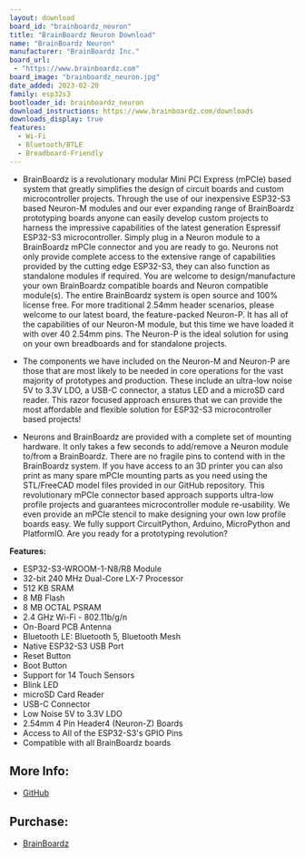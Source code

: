 ```yaml
---
layout: download
board_id: "brainboardz_neuron"
title: "BrainBoardz Neuron Download"
name: "BrainBoardz Neuron"
manufacturer: "BrainBoardz Inc."
board_url:
 - "https://www.brainboardz.com"
board_image: "brainboardz_neuron.jpg"
date_added: 2023-02-20
family: esp32s3
bootloader_id: brainboardz_neuron
download_instructions: https://www.brainboardz.com/downloads
downloads_display: true
features:
  - Wi-Fi
  - Bluetooth/BTLE
  - Breadboard-Friendly
---
```


- BrainBoardz is a revolutionary modular Mini PCI Express (mPCIe) based system that greatly simplifies the design of circuit boards and custom microcontroller projects. Through the use of our inexpensive ESP32-S3 based Neuron-M modules and our ever expanding range of BrainBoardz prototyping boards anyone can easily develop custom projects to harness the impressive capabilities of the latest generation Espressif ESP32-S3 microcontroller. Simply plug in a Neuron module to a BrainBoardz mPCIe connector and you are ready to go. Neurons not only provide complete access to the extensive range of capabilities provided by the cutting edge ESP32-S3, they can also function as standalone modules if required. You are welcome to design/manufacture your own BrainBoardz compatible boards and Neuron compatible module(s). The entire BrainBoardz system is open source and 100% license free. For more traditional 2.54mm header scenarios, please welcome to our latest board, the feature-packed Neuron-P. It has all of the capabilities of our Neuron-M module, but this time we have loaded it with over 40 2.54mm pins. The Neuron-P is the ideal solution for using on your own breadboards and for standalone projects.

- The components we have included on the Neuron-M and Neuron-P are those that are most likely to be needed in core operations for the vast majority of prototypes and production. These include an ultra-low noise 5V to 3.3V LDO, a USB-C connector, a status LED and a microSD card reader. This razor focused approach ensures that we can provide the most affordable and flexible solution for ESP32-S3 microcontroller based projects!

- Neurons and BrainBoardz are provided with a complete set of mounting hardware. It only takes a few seconds to add/remove a Neuron module to/from a BrainBoardz. There are no fragile pins to contend with in the BrainBoardz system. If you have access to an 3D printer you can also print as many spare mPCIe mounting parts as you need using the STL/FreeCAD model files provided in our GitHub repository. This revolutionary mPCIe connector based approach supports ultra-low profile projects and guarantees microcontroller module re-usability.  We even provide an mPCIe stencil to make designing your own low profile boards easy. We fully support CircuitPython, Arduino, MicroPython and PlatformIO. Are you ready for a prototyping revolution?

**Features:**

 - ESP32-S3-WROOM-1-N8/R8 Module
 - 32-bit 240 MHz Dual-Core LX-7 Processor
 - 512 KB SRAM
 - 8 MB Flash
 - 8 MB OCTAL PSRAM
 - 2.4 GHz Wi-Fi - 802.11b/g/n
 - On-Board PCB Antenna
 - Bluetooth LE: Bluetooth 5, Bluetooth Mesh
 - Native ESP32-S3 USB Port
 - Reset Button
 - Boot Button
 - Support for 14 Touch Sensors
 - Blink LED
 - microSD Card Reader
 - USB-C Connector
 - Low Noise 5V to 3.3V LDO
 - 2.54mm 4 Pin Header4 (Neuron-Z) Boards
 - Access to All of the ESP32-S3's GPIO Pins
 - Compatible with all BrainBoardz boards

## More Info:
* [GitHub](https://github.com/BrainBoardz/BrainBoardz/)

## Purchase:
* [BrainBoardz](https://www.brainboardz.com/)



